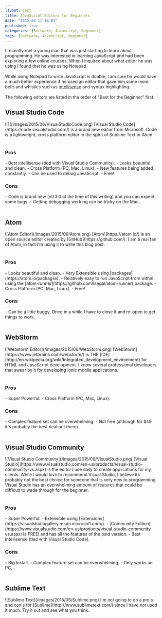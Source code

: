 ```yaml
---
layout: post
title: JavaScript Editors for Beginners
date: "2015-06-11 18:01"
published: true
categories: [Software, Javascript, Beginner]
tags: [Software, JavaScript, Beginner]
---
```


I recently met a young man that was just starting to learn about programming. He was interested in learning JavaScript and had been exploring a few online courses.  When I inquired about what editor he was using I found that he was using Notepad.  
<br>
While using Notepad to write JavaScript is doable, I am sure he would have a much better experience if he used an editor that gave him some more bells and whistles such as [intellisense](http://en.wikipedia.org/wiki/Intelligent_code_completion) and syntax highlighting.
<br>
<br>
The following editors are listed in the order of "Best for the Beginner" first.

<h2>Visual Studio Code</h2>
![](/images/2015/06/VisualStudioCode.png)
[Visual Studio Code](https://code.visualstudio.com/) is a brand new editor from Microsoft.  Code is a lightweight, cross platform editor in the spirit of Sublime Text or Atom.
<br>
<br>
<h3>Pros</h3>
- Best intellisense (tied with Visual Studio Community).
- Looks beautiful and clean.
- Cross Platform (PC, Mac, Linux).
- New features being added constantly.
- Can be used to debug JavaScript.
- Free!

<h3>Cons</h3>
- Code is brand new (v0.3.0 at the time of this writing) and you can expect some bugs.
- Getting debugging working can be tricky on the Mac.
<br>
<br>

<h2>Atom</h2>
![Atom Editor](/images/2015/06/Atom.png)
[Atom](https://atom.io/) is an open source editor created by [GitHub](https://github.com/).
I am a real fan of Atom, in fact I'm using it to write this blog post.
<br>
<br>

<h3>Pros</h3>
- Looks beautiful and clean.
- Very Extensible using [packages](https://atom.io/packages).
- Relatively easy to run JavaScript from within using the [atom-runner](https://github.com/lsegal/atom-runner) package.
- Cross Platform (PC, Mac, Linux).
- Free!

<h3>Cons</h3>
- Can be a little buggy.  Once in a while I have to close it and re-open to get things to work.
<br>
<br>
<h2>WebStorm</h2>
![Webstorm Editor](/images/2015/06/WebStorm.png)
[WebStorm](https://www.jetbrains.com/webstorm/) is THE [IDE](http://en.wikipedia.org/wiki/Integrated_development_environment) for HTML and JavaScript development.  I know several professional developers that swear by it for developing Ionic mobile applications.
<br>
<br>

<h3>Pros</h3>
- Super Powerful.
- Cross Platform (PC, Mac, Linux).

<h3>Cons</h3>
- Complex feature set can be overwhelming.
- Not free (although for $49 it's probably the best deal out there).
<br>
<br>

<h2>Visual Studio Community</h2>
![Visual Studio Community](/images/2015/06/VisualStudio.png)
[Visual Studio](https://www.visualstudio.com/en-us/products/visual-studio-community-vs.aspx) is the editor I use daily to create applications for my clients. While I would love to recommend Visual Studio, I believe its probably not the best choice for someone that is very new to programming.  Visual Studio has an overwhelming amount of features that could be difficult to wade through for the beginner.
<br>
<br>
<h3>Pros</h3>
- Super Powerful.
- Extensible using [Extensions](https://visualstudiogallery.msdn.microsoft.com/).
- [Community Edition](https://www.visualstudio.com/en-us/products/visual-studio-community-vs.aspx) is FREE! and has all the features of the paid version.
- Best intellisense (tied with Visual Studio Code).

<h3>Cons</h3>
- Big Install.
- Complex feature set can be overwhelming.
- Only works on PC.
<br>
<br>

<h2>Sublime Text</h2>
![Sublime Text](/images/2015/06/Sublime.png)
I'm not going to do a pro's and con's for [Sublime](http://www.sublimetext.com/) since I have not used it much. Try it out and see what you think.
